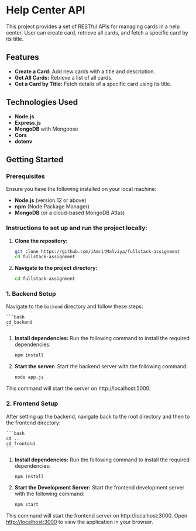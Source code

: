 # Help Center API

This project provides a set of RESTful APIs for managing cards in a help center. User can create card, retrieve all cards, and fetch a specific card by its title.

## Features

- **Create a Card:** Add new cards with a title and description.
- **Get All Cards:** Retrieve a list of all cards.
- **Get a Card by Title:** Fetch details of a specific card using its title.

## Technologies Used

- **Node.js**
- **Express.js**
- **MongoDB** with Mongoose
- **Cors**
- **dotenv**

## Getting Started

### Prerequisites

Ensure you have the following installed on your local machine:

- **Node.js** (version 12 or above)
- **npm** (Node Package Manager)
- **MongoDB** (or a cloud-based MongoDB Atlas)

### Instructions to set up and run the project locally:

1. **Clone the repository:**

   ```bash
   git clone https://github.com/iAmritMalviya/fullstack-assignment
   cd fullstack-assignment
   ```


2. **Navigate to the project directory:**

   ```bash
   cd fullstack-assignment
   ```
### 1. Backend Setup

Navigate to the `backend` directory and follow these steps:

    ```bash
    cd backend
    ```

1. **Install dependencies:**
Run the following command to install the required dependencies:

   ```bash
   npm install
   ```

3. **Start the server:**
Start the backend server with the following command:

   ```bash
   node app.js
   ```

 This command will start the server on http://localhost:5000.


### 2. Frontend Setup

After setting up the backend, navigate back to the root directory and then to the frontend directory:

    ```bash
    cd ..
    cd frontend
    ```

1. **Install dependencies:**
Run the following command to install the required dependencies:

   ```bash
   npm install
   ```

3. **Start the Development Server:**
Start the frontend development server with the following command:

   ```bash
   npm start
   ```

 This command will start the frontend server on http://localhost:3000.
Open [http://localhost:3000](http://localhost:3000) to view the application in your browser.
